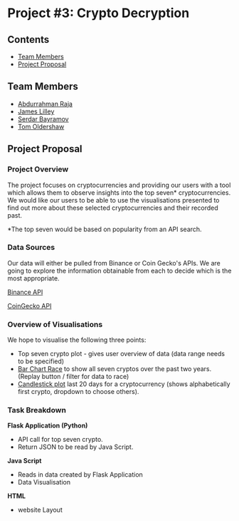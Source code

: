 ﻿# Project #3: Crypto Decryption 
 
 ## Contents

* [Team Members](#team_members)
* [Project Proposal](#project_header)

## <a id="team_members"></a>Team Members

* [Abdurrahman Raja](https://github.com/Abzraja)
* [James Lilley](https://github.com/jimbleslilley)
* [Serdar Bayramov](https://github.com/serdar-bayramov)
* [Tom Oldershaw](https://github.com/TomHOldershaw)


## <a id="project_header"></a>Project Proposal

### Project Overview

The project focuses on cryptocurrencies and providing our users with a tool which allows them to observe insights into the top seven* cryptocurrencies. 
We would like our users to be able to use the visualisations presented to find out more about these selected cryptocurrencies and their recorded past. 

*The top seven would be based on popularity from an API search. 


### Data Sources

Our data will either be pulled from Binance or Coin Gecko's APIs.
We are going to explore the information obtainable from each to decide which is the most appropriate. 

[Binance API](https://binance-docs.github.io/apidocs/spot/en/#general-info)


[CoinGecko API](https://www.coingecko.com/en/api)




### Overview of Visualisations 

We hope to visualise the following three points: 

* Top seven crypto plot - gives user overview of data (data range needs to be specified)
* [Bar Chart Race](https://observablehq.com/@d3/bar-chart-race) to show all seven cryptos over the past two years. (Replay button / filter for data to race) 
* [Candlestick plot](https://www.amcharts.com/demos/stock-chart-candlesticks) last 20 days for a cryptocurrency (shows alphabetically first crypto, dropdown to choose others).




### Task Breakdown

**Flask Application (Python)**

* API call for top seven crypto.
* Return JSON to be read by Java Script.

**Java Script**

* Reads in data created by Flask Application
* Data Visualisation

**HTML**

* website Layout

